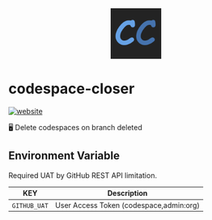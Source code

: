 <!----- BEGIN GHOST DOCS LOGO src="./assets/logo.png" ----->

<div align="center">
<img src="./assets/logo.png" width="100px" />
</div>

<!----- END GHOST DOCS LOGO ----->

<!----- BEGIN GHOST DOCS HEADER ----->

# codespace-closer

<!----- BEGIN GHOST DOCS BADGES -----><a href="https://github.com/apps/codespace-closer"><img src="https://img.shields.io/website?up_message=working&down_message=down&url=https%3A%2F%2Fgithub.com%2Fapps%2Fcodespace-closer" alt="website" /></a><!----- END GHOST DOCS BADGES ----->

🖥️ Delete codespaces on branch deleted

<!----- END GHOST DOCS HEADER ----->

## Environment Variable

Required UAT by GitHub REST API limitation.

| KEY          | Description                             |
| ------------ | --------------------------------------- |
| `GITHUB_UAT` | User Access Token (codespace,admin:org) |

<!----- BEGIN GHOST DOCS FOOTER -----><!----- END GHOST DOCS FOOTER ----->
